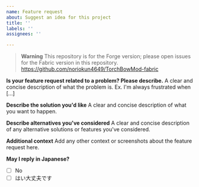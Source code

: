 ```yaml
---
name: Feature request
about: Suggest an idea for this project
title: ''
labels: ''
assignees: ''

---
```


> **Warning**
> This repository is for the Forge version; please open issues for the Fabric version in this repository.
> https://github.com/noriokun4649/TorchBowMod-fabric

**Is your feature request related to a problem? Please describe.**
A clear and concise description of what the problem is. Ex. I'm always frustrated when [...]

**Describe the solution you'd like**
A clear and concise description of what you want to happen.

**Describe alternatives you've considered**
A clear and concise description of any alternative solutions or features you've considered.

**Additional context**
Add any other context or screenshots about the feature request here.

**May I reply in Japanese?**
- [ ] No
- [ ] はい大丈夫です
